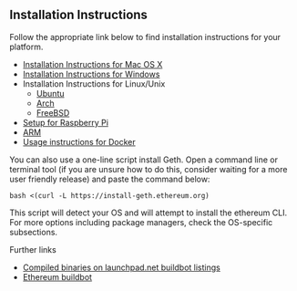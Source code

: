 ## Installation Instructions

Follow the appropriate link below to find installation instructions for
your platform.


* [Installation Instructions for Mac OS X](https://github.com/ethereumproject/go-ethereum/wiki/Installation-Instructions-for-Mac)
* [Installation Instructions for Windows](https://github.com/ethereumproject/go-ethereum/wiki/Installation-instructions-for-Windows)
* Installation Instructions for Linux/Unix
  * [Ubuntu](https://github.com/ethereumproject/go-ethereum/wiki/Installation-Instructions-for-Ubuntu)
  * [Arch](https://github.com/ethereumproject/go-ethereum/wiki/Installation-Instructions-for-Arch)
  * [FreeBSD](https://github.com/ethereumproject/go-ethereum/wiki/Installation-Instructions-for-FreeBSD)
* [Setup for Raspberry Pi](https://github.com/ethereumproject/wiki/wiki/Raspberry-Pi-instructions)
 *  [ARM](https://github.com/ethereumproject/go-ethereum/wiki/Installation-Instructions-for-ARM)
* [Usage instructions for Docker](https://github.com/ethereumproject/go-ethereum/wiki/Running-in-Docker)

You can also use a one-line script install Geth. Open a command line or terminal tool (if you are unsure how to do this, consider waiting for a more user friendly release) and paste the command below:

    bash <(curl -L https://install-geth.ethereum.org)  

This script will detect your OS and will attempt to install the ethereum CLI. For more options including package managers, check the OS-specific subsections.

Further links
* [Compiled binaries on launchpad.net buildbot listings](https://launchpad.net/~ethereum)
* [Ethereum buildbot](https://build.ethdev.com/)
